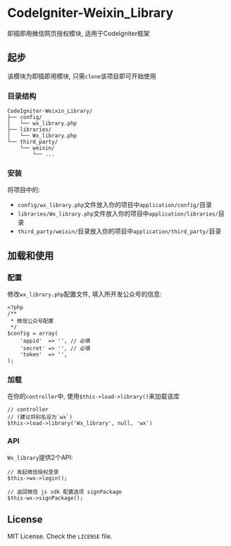 # CodeIgniter-Weixin_Library
即插即用微信网页授权模块, 适用于CodeIgniter框架

## 起步
该模块为即插即用模块, 只需`clone`该项目即可开始使用

### 目录结构
```
CodeIgniter-Weixin_Library/
├── config/
│   └── wx_library.php
├── libraries/
│   └── Wx_library.php
└── third_party/
    └── weixin/
        └── ...
```

### 安装
将项目中的:
- `config/wx_library.php`文件放入你的项目中`application/config/`目录
- `libraries/Wx_library.php`文件放入你的项目中`application/libraries/`目录
- `third_party/weixin/`目录放入你的项目中`application/third_party/`目录


## 加载和使用

### 配置
修改`wx_library.php`配置文件, 填入所开发公众号的信息:
```
<?php
/**
 * 微信公众号配置
 */
$config = array(
    'appid'  => '', // 必填
    'secret' => '', // 必填
    'token'  => '',
);
```

### 加载
在你的`controller`中, 使用`$this->load->library()`来加载该库
```
// controller
// (建议将别名设为`wx`)
$this->load->library('Wx_library', null, 'wx')
```

### API
`Wx_library`提供2个API:
```
// 发起微信授权登录
$this->wx->login();

// 返回微信 js sdk 配置选项 signPackage
$this-wx->signPackage();
```

## License
MIT License. Check the `LICENSE` file.